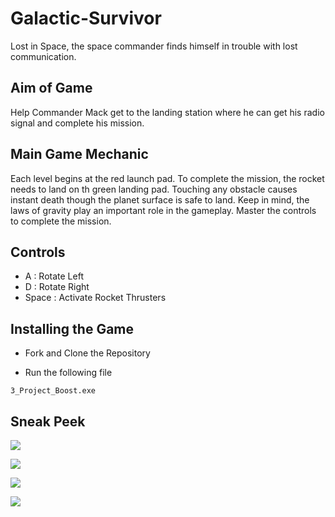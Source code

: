 # Galactic-Survivor
 
Lost in Space, the space commander finds himself in trouble with lost communication.

## Aim of Game

Help Commander Mack get to the landing station where he can get his radio signal and complete his mission.

## Main Game Mechanic

Each level begins at the red launch pad. To complete the mission, the rocket needs to land on th green landing pad. Touching any obstacle causes instant death though the planet surface is safe to land. Keep in mind, the laws of gravity play an important role in the gameplay. Master the controls to complete the mission.

## Controls

* A : Rotate Left
* D : Rotate Right
* Space : Activate Rocket Thrusters

## Installing the Game

* Fork and Clone the Repository

* Run the following file
```
3_Project_Boost.exe
```

## Sneak Peek


![](https://omisha99.github.io/Galactic-Survivor/Gallery/1.JPG)

![](https://omisha99.github.io/Galactic-Survivor/Gallery/2.JPG)

![](https://omisha99.github.io/Galactic-Survivor/Gallery/3.png)

![](https://omisha99.github.io/Galactic-Survivor/Gallery/4.PNG)
